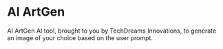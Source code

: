 # AI ArtGen

AI ArtGen AI tool, brought to you by TechDreams Innovations, to generate an image of your choice based on the user prompt.
